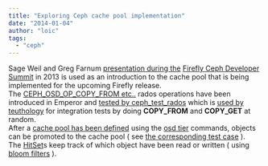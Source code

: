 ```yaml
---
title: "Exploring Ceph cache pool implementation"
date: "2014-01-04"
author: "loic"
tags: 
  - "ceph"
---
```


Sage Weil and Greg Farnum [presentation during the](http://www.youtube.com/watch?v=DWK5RrNRhHU&feature=share&%23038;t=2h29m18s&%23038;html5=True) [Firefly Ceph Developer Summit](http://wiki.ceph.com/Planning/CDS/CDS_Firefly) in 2013 is used as an introduction to the cache pool that is being implemented for the upcoming Firefly release.  
The [CEPH\_OSD\_OP\_COPY\_FROM etc..](https://github.com/ceph/ceph/blob/master/src/include/rados.h#L225) rados operations have been introduced in Emperor and [tested by ceph\_test\_rados](https://github.com/ceph/ceph/blob/master/src/test/osd/TestRados.cc#L156) which is [used by teuthology](https://github.com/ceph/teuthology/blob/3cffea4917d7a00220723cf013cd2f95d436c78b/teuthology/task/rados.py#L15) for integration tests by doing **COPY\_FROM** and **COPY\_GET** at random.  
After a [cache pool has been defined](https://github.com/ceph/ceph/blob/master/doc/dev/cache-pool.rst) using the [osd tier](https://github.com/ceph/ceph/blob/master/src/mon/MonCommands.h#L542) commands, objects can be promoted to the cache pool ( see [the corresponding test case](https://github.com/ceph/ceph/blob/master/src/test/librados/tier.cc#L182) ).  
The [HitSet](https://github.com/ceph/ceph/blob/master/src/osd/HitSet.cc)s keep track of which object have been read or written ( using [bloom filters](https://github.com/ceph/ceph/blob/master/src/common/bloom_filter.hpp) ).
